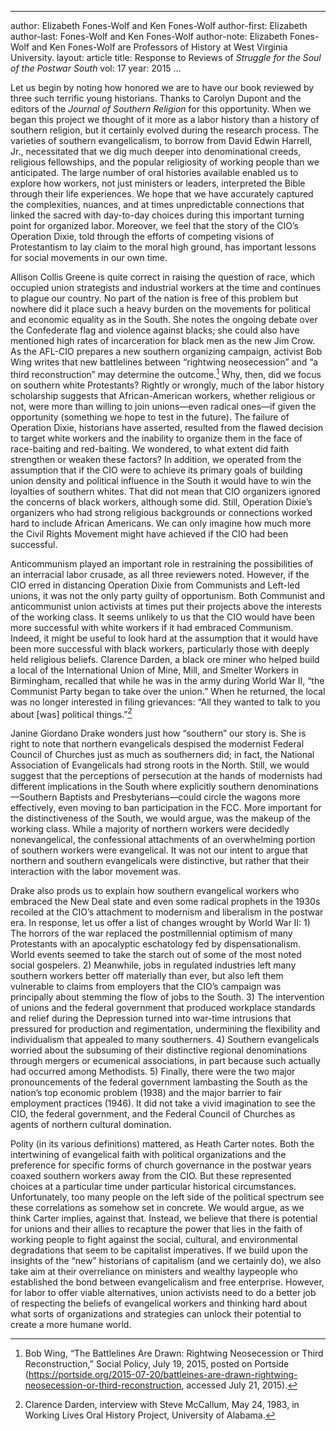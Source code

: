 ---
author: Elizabeth Fones-Wolf and Ken Fones-Wolf
author-first: Elizabeth
author-last: Fones-Wolf and Ken Fones-Wolf
author-note: Elizabeth Fones-Wolf and Ken Fones-Wolf are Professors of History at West Virginia University.
layout: article
title: Response to Reviews of *Struggle for the Soul of the Postwar South*
vol: 17
year: 2015
…

Let us begin by noting how honored we are to have our book reviewed by three such terrific young historians. Thanks to Carolyn Dupont and the editors of the *Journal of Southern Religion* for this opportunity. When we began this project we thought of it more as a labor history than a history of southern religion, but it certainly evolved during the research process. The varieties of southern evangelicalism, to borrow from David Edwin Harrell, Jr., necessitated that we dig much deeper into denominational creeds, religious fellowships, and the popular religiosity of working people than we anticipated. The large number of oral histories available enabled us to explore how workers, not just ministers or leaders, interpreted the Bible through their life experiences. We hope that we have accurately captured the complexities, nuances, and at times unpredictable connections that linked the sacred with day-to-day choices during this important turning point for organized labor. Moreover, we feel that the story of the CIO’s Operation Dixie, told through the efforts of competing visions of Protestantism to lay claim to the moral high ground, has important lessons for social movements in our own time.

Allison Collis Greene is quite correct in raising the question of race, which occupied union strategists and industrial workers at the time and continues to plague our country. No part of the nation is free of this problem but nowhere did it place such a heavy burden on the movements for political and economic equality as in the South. She notes the ongoing debate over the Confederate flag and violence against blacks; she could also have mentioned high rates of incarceration for black men as the new Jim Crow. As the AFL-CIO prepares a new southern organizing campaign, activist Bob Wing writes that new battlelines between “rightwing neosecession” and “a third reconstruction” may determine the outcome.[^1] Why, then, did we focus on southern white Protestants? Rightly or wrongly, much of the labor history scholarship suggests that African-American workers, whether religious or not, were more than willing to join unions—even radical ones—if given the opportunity (something we hope to test in the future). The failure of Operation Dixie, historians have asserted, resulted from the flawed decision to target white workers and the inability to organize them in the face of race-baiting and red-baiting. We wondered, to what extent did faith strengthen or weaken these factors? In addition, we operated from the assumption that if the CIO were to achieve its primary goals of building union density and political influence in the South it would have to win the loyalties of southern whites. That did not mean that CIO organizers ignored the concerns of black workers, although some did. Still, Operation Dixie’s organizers who had strong religious backgrounds or connections worked hard to include African Americans. We can only imagine how much more the Civil Rights Movement might have achieved if the CIO had been successful.

Anticommunism played an important role in restraining the possibilities of an interracial labor crusade, as all three reviewers noted. However, if the CIO erred in distancing Operation Dixie from Communists and Left-led unions, it was not the only party guilty of opportunism. Both Communist and anticommunist union activists at times put their projects above the interests of the working class. It seems unlikely to us that the CIO would have been more successful with white workers if it had embraced Communism. Indeed, it might be useful to look hard at the assumption that it would have been more successful with black workers, particularly those with deeply held religious beliefs. Clarence Darden, a black ore miner who helped build a local of the International Union of Mine, Mill, and Smelter Workers in Birmingham, recalled that while he was in the army during World War II, “the Communist Party began to take over the union.” When he returned, the local was no longer interested in filing grievances: “All they wanted to talk to you about [was] political things.”[^2]

Janine Giordano Drake wonders just how “southern” our story is. She is right to note that northern evangelicals despised the modernist Federal Council of Churches just as much as southerners did; in fact, the National Association of Evangelicals had strong roots in the North. Still, we would suggest that the perceptions of persecution at the hands of modernists had different implications in the South where explicitly southern denominations—Southern Baptists and Presbyterians—could circle the wagons more effectively, even moving to ban participation in the FCC. More important for the distinctiveness of the South, we would argue, was the makeup of the working class. While a majority of northern workers were decidedly nonevangelical, the confessional attachments of an overwhelming portion of southern workers were evangelical. It was not our intent to argue that northern and southern evangelicals were distinctive, but rather that their interaction with the labor movement was.

Drake also prods us to explain how southern evangelical workers who embraced the New Deal state and even some radical prophets in the 1930s recoiled at the CIO’s attachment to modernism and liberalism in the postwar era. In response, let us offer a list of changes wrought by World War II: 1) The horrors of the war replaced the postmillennial optimism of many Protestants with an apocalyptic eschatology fed by dispensationalism. World events seemed to take the starch out of some of the most noted social gospelers. 2) Meanwhile, jobs in regulated industries left many southern workers better off materially than ever, but also left them vulnerable to claims from employers that the CIO’s campaign was principally about stemming the flow of jobs to the South. 3) The intervention of unions and the federal government that produced workplace standards and relief during the Depression turned into war-time intrusions that pressured for production and regimentation, undermining the flexibility and individualism that appealed to many southerners. 4) Southern evangelicals worried about the subsuming of their distinctive regional denominations through mergers or ecumenical associations, in part because such actually had occurred among Methodists. 5) Finally, there were the two major pronouncements of the federal government lambasting the South as the nation’s top economic problem (1938) and the major barrier to fair employment practices (1946). It did not take a vivid imagination to see the CIO, the federal government, and the Federal Council of Churches as agents of northern cultural domination.

Polity (in its various definitions) mattered, as Heath Carter notes. Both the intertwining of evangelical faith with political organizations and the preference for specific forms of church governance in the postwar years coaxed southern workers away from the CIO. But these represented choices at a particular time under particular historical circumstances. Unfortunately, too many people on the left side of the political spectrum see these correlations as somehow set in concrete. We would argue, as we think Carter implies, against that. Instead, we believe that there is potential for unions and their allies to recapture the power that lies in the faith of working people to fight against the social, cultural, and environmental degradations that seem to be capitalist imperatives. If we build upon the insights of the “new” historians of capitalism  (and we certainly do), we also take aim at their overreliance on ministers and wealthy laypeople who established the bond between evangelicalism and free enterprise. However, for labor to offer viable alternatives, union activists need to do a better job of respecting the beliefs of evangelical workers and thinking hard about what sorts of organizations and strategies can unlock their potential to create a more humane world.

[^1]: Bob Wing, “The Battlelines Are Drawn: Rightwing Neosecession or Third Reconstruction,” Social Policy, July 19, 2015, posted on Portside (https://portside.org/2015-07-20/battleines-are-drawn-rightwing-neosecession-or-third-reconstruction, accessed July 21, 2015).

[^2]: Clarence Darden, interview with Steve McCallum, May 24, 1983, in Working Lives Oral History Project, University of Alabama.
